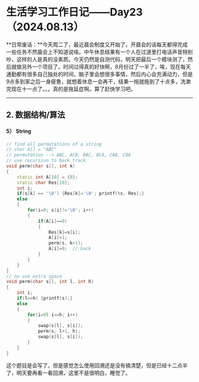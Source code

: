 # 生活学习工作日记——Day23（2024.08.13）

**日常废话：**今天周二了，最近晨会制度又开始了，开晨会的话每天都得完成一些任务不然晨会上不知道说啥。中午休息结果有一个人在过道里打电话声音特别吵，这样的人是真的没素质。今天仍然是自测代码，明天把最后一个模块测了，然后就做另外一个项目了。时间过得真的好快啊，8月份过了一半了，唉，现在每天通勤都有很多自己独处的时间，脑子里会想很多事情，然后内心会充满动力，但是9点多到家之后一身疲惫，就想着休息一会再干，结果一拖就拖到了十点多，洗漱完现在十一点了。。。真的是拖延症啊。算了赶快学习吧。

---

##  2. 数据结构/算法

#### 5） String

```C++
// find all permutations of a string
// char A[] = "ABC"
// permutation --> ABC, ACB, BAC, BCA, CAB, CBA
// use recursion to back track
void perm(char s[], int k)
{
    static int A[10] = {0};
    static char Res[10];
    int i;
    if(s[k] == '\0') {Res[k]='\0'; printf(%s, Res);}
    else
    {
        for(i=0; s[i]!='\0'; i++)
        {
            if(A[i]==0)
            {
                Res[k]=s[i];
                A[i]=1;
                perm(s, k+1);
                A[i]=0;  // back
            }
        }
    }
}
// no use extra space
void perm(char s[], int l, int h)
{
    int i;
    if(l==h) {printf(s);}
    else
    {
        for(i=0l i<=h; i++)
        {
            swap(s[l], s[i]);
            perm(s, l+1, h);
            swap(s[l], s[i]);
        }
    }
}
```

这个题目是会写了，但是感觉怎么使用回溯还是没有搞清楚，但是已经十二点半了，明天要再看一看回溯，这里不是很明白，睡觉了。